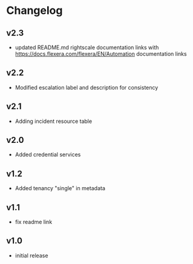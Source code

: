 # Changelog

## v2.3

- updated README.md rightscale documentation links with https://docs.flexera.com/flexera/EN/Automation documentation links

## v2.2

- Modified escalation label and description for consistency

## v2.1

- Adding incident resource table

## v2.0

- Added credential services

## v1.2

- Added tenancy "single" in metadata

## v1.1

- fix readme link

## v1.0

- initial release

